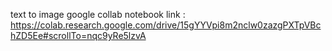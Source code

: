 text to  image google collab notebook link : https://colab.research.google.com/drive/15gYYVpi8m2nclw0zazgPXTpVBchZD5Ee#scrollTo=nqc9yRe5lzvA
